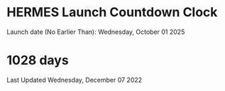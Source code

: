# HERMES Launch Countdown Clock

Launch date (No Earlier Than): Wednesday, October 01 2025
# 1028 days

Last Updated Wednesday, December 07 2022
